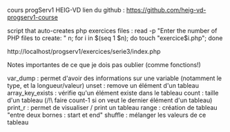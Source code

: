 cours progServ1 HEIG-VD
lien du github : https://github.com/heig-vd-progserv1-course

script that auto-creates php exercices files : 
read -p "Enter the number of PHP files to create: " n; for i in $(seq 1 $n); do touch "exercice$i.php"; done



http://localhost/progserv1/exercices/serie3/index.php


Notes importantes de ce que je dois pas oublier (comme fonctions!)

var_dump : permet d'avoir des informations sur une variable (notamment le type, et la longueur/valeur)
unset : remove un élément d'un tableau
array_key_exists : vérifie qu'un élément existe dans le tableau 
count : taille d'un tableau (/!\ faire count-1 si on veut le dernier élément d'un tableau)
print_r : permet de visualiser / print un tableau
range : création de tableau "entre deux bornes : start et end"
shuffle : mélanger les valeurs de ce tableau